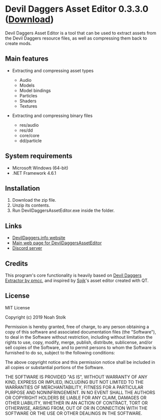 # Devil Daggers Asset Editor 0.3.3.0 ([Download](https://devildaggers.info/tools/DevilDaggersAssetEditor/DevilDaggersAssetEditor0.3.3.0.zip))

Devil Daggers Asset Editor is a tool that can be used to extract assets from the Devil Daggers resource files, as well as compressing them back to create mods.

## Main features

- Extracting and compressing asset types
	- Audio
	- Models
	- Model bindings
	- Particles
	- Shaders
	- Textures

- Extracting and compressing binary files
	- res/audio
	- res/dd
	- core/core
	- dd/particle

## System requirements

- Microsoft Windows (64-bit)
- .NET Framework 4.6.1

## Installation

1. Download the zip file.
2. Unzip its contents.
3. Run DevilDaggersAssetEditor.exe inside the folder.

## Links

- [DevilDaggers.info website](https://devildaggers.info)
- [Main web page for DevilDaggersAssetEditor](https://devildaggers.info/Tools/DevilDaggersAssetEditor)
- [Discord server](https://discord.gg/NF32j8S)

## Credits

This program's core functionality is heavily based on [Devil Daggers Extractor by pmcc](https://github.com/pmcc/devil-daggers-extractor), and inspired by [Sojk](https://github.com/sojk)'s asset editor created with QT.

## License

MIT License

Copyright (c) 2019 Noah Stolk

Permission is hereby granted, free of charge, to any person obtaining a copy
of this software and associated documentation files (the "Software"), to deal
in the Software without restriction, including without limitation the rights
to use, copy, modify, merge, publish, distribute, sublicense, and/or sell
copies of the Software, and to permit persons to whom the Software is
furnished to do so, subject to the following conditions:

The above copyright notice and this permission notice shall be included in all
copies or substantial portions of the Software.

THE SOFTWARE IS PROVIDED "AS IS", WITHOUT WARRANTY OF ANY KIND, EXPRESS OR
IMPLIED, INCLUDING BUT NOT LIMITED TO THE WARRANTIES OF MERCHANTABILITY,
FITNESS FOR A PARTICULAR PURPOSE AND NONINFRINGEMENT. IN NO EVENT SHALL THE
AUTHORS OR COPYRIGHT HOLDERS BE LIABLE FOR ANY CLAIM, DAMAGES OR OTHER
LIABILITY, WHETHER IN AN ACTION OF CONTRACT, TORT OR OTHERWISE, ARISING FROM,
OUT OF OR IN CONNECTION WITH THE SOFTWARE OR THE USE OR OTHER DEALINGS IN THE
SOFTWARE.